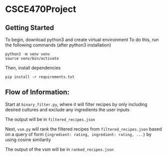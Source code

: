 # CSCE470Project

## Getting Started

To begin, download python3 and create virtual environment
To do this, run the following commands (after python3 installation)
```
python3 -m venv venv
source venv/bin/activate
```

Then, install dependencies

```
pip install -r requirements.txt
```

## Flow of Information:

Start at ```binary_filter.py```, where it will filter recipes by only including desired cultures and exclude any ingredients the user inputs

The output will be in ```filtered_recipes.json```

Next, ```vsm.py``` will rank the filtered recipes from ```filtered_recipes.json``` based on a query of form ```{ingredient: rating, ingredient: rating, ...}``` by using cosine similarity

The output of the vsm will be in ```ranked_recipes.json```
